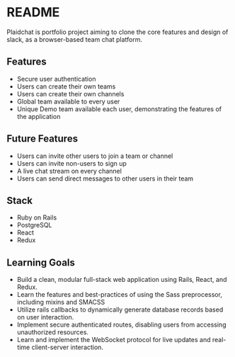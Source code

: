 # README

Plaidchat is portfolio project aiming to clone the core features and design of slack, as a browser-based team chat platform.


## Features

+ Secure user authentication
+ Users can create their own teams
+ Users can create their own channels
+ Global team available to every user
+ Unique Demo team available each user, demonstrating the features of the application

## Future Features

+ Users can invite other users to join a team or channel
+ Users can invite non-users to sign up
+ A live chat stream on every channel
+ Users can send direct messages to other users in their team

## Stack

+ Ruby on Rails
+ PostgreSQL
+ React
+ Redux

## Learning Goals

+ Build a clean, modular full-stack web application using Rails, React, and Redux.
+ Learn the features and best-practices of using the Sass preprocessor, including mixins and SMACSS
+ Utilize rails callbacks to dynamically generate database records based on user interaction.
+ Implement secure authenticated routes, disabling users from accessing unauthorized resources.
+ Learn and implement the WebSocket protocol for live updates and real-time client-server interaction.
